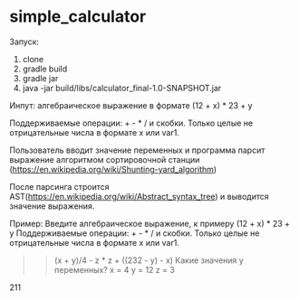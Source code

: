 # simple_calculator

Запуск:
1) clone
2) gradle build
3) gradle jar
4) java -jar build/libs/calculator_final-1.0-SNAPSHOT.jar

Инпут: алгебраическое выражение в формате (12 + х) * 23 + y

Поддерживаемые операции: + - * / и скобки. Только целые не отрицательные числа в формате x или var1.

Пользователь вводит значение переменных и программа парсит выражение алгоритмом сортировочной станции 
(https://en.wikipedia.org/wiki/Shunting-yard_algorithm)

После парсинга строится AST(https://en.wikipedia.org/wiki/Abstract_syntax_tree) и выводится значение выражения.

Пример:
Введите алгебраическое выражение, к примеру  (12 + х) * 23 + y
Поддерживаемые операции: + - * / и скобки. Только целые не отрицательные числа в формате x или var1.
>> (x + y)/4 - z * z + ((232 - y) - x)
Какие значения у переменных?
>> x = 4
>> y = 12
>> z = 3

211
